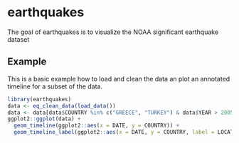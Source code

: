 
# earthquakes

<!-- badges: start -->
<!-- badges: end -->

The goal of earthquakes is to visualize the NOAA significant earthquake dataset

## Example

This is a basic example how to load and clean the data an plot an annotated timeline
for a subset of the data.

``` r
library(earthquakes)
data <- eq_clean_data(load_data())
data <- data[data$COUNTRY %in% c("GREECE", "TURKEY") & data$YEAR > 2005, ]
ggplot2::ggplot(data) +
  geom_timeline(ggplot2::aes(x = DATE, y = COUNTRY)) +
  geom_timeline_label(ggplot2::aes(x = DATE, y = COUNTRY, label = LOCATION_NAME))
```


